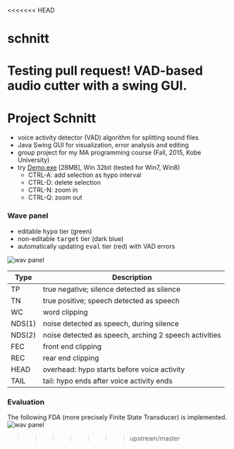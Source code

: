 <<<<<<< HEAD
# schnitt
Testing pull request!
VAD-based audio cutter with a swing GUI.
=======
# Project Schnitt
* voice activity detector (VAD) algorithm for splitting sound files
* Java Swing GUI for visualization, error analysis and editing
* group project for my MA programming course (Fall, 2015, Kobe University)
* try [Demo.exe](https://github.com/kinokocchi/Schnitt/blob/173ff92b65bccc6d0f262e59af7444b6f299b826/Schnitt/etc/schnitt-wavpanel-demo.exe?raw=true) [28MB], Win 32bit (tested for Win7, Win8)
   * CTRL-A: add selection as hypo interval
   * CTRL-D: delete selection
   * CTRL-N: zoom in
   * CTRL-Q: zoom out


### Wave panel
  * editable <tt>hypo</tt> tier (green)
  * non-editable <tt>target</tt> tier (dark blue)
  * automatically updating <tt>eval</tt> tier (red) with VAD errors
  
![wav panel](https://github.com/kinokocchi/schnitt/blob/master/doc/wavpanel_20151127.png)

Type  | Description
------|------------------------------------------------------
TP    |true negative; silence detected as silence
TN    |true positive; speech detected as speech
WC    |word clipping 
NDS(1)|noise detected as speech, during silence
NDS(2)|noise detected as speech, arching 2 speech activities
FEC 	|front end clipping
REC 	|rear end clipping
HEAD 	|overhead: hypo starts before voice activity
TAIL 	|tail: hypo ends after voice activity ends


### Evaluation 
The following FDA (more precisely Finite State Transducer) is implemented.
![wav panel](https://github.com/kinokocchi/schnitt/blob/master/doc/vad-trans.png)

>>>>>>> upstream/master


